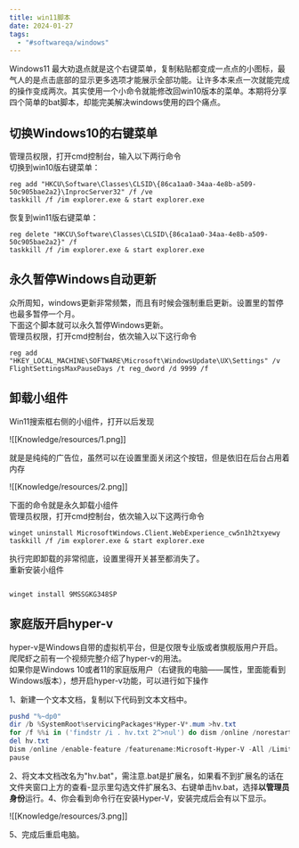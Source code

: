 ```yaml
---
title: win11脚本
date: 2024-01-27
tags:
  - "#softwareqa/windows"
---
```

Windows11 最大劝退点就是这个右键菜单，复制粘贴都变成一点点的小图标，最气人的是点击底部的显示更多选项才能展示全部功能。让许多本来点一次就能完成的操作变成两次。其实使用一个小命令就能修改回win10版本的菜单。本期将分享四个简单的bat脚本，却能完美解决windows使用的四个痛点。

## 切换Windows10的右键菜单

管理员权限，打开cmd控制台，输入以下两行命令<br />切换到win10版右键菜单：

```shell
reg add "HKCU\Software\Classes\CLSID\{86ca1aa0-34aa-4e8b-a509-50c905bae2a2}\InprocServer32" /f /ve
taskkill /f /im explorer.exe & start explorer.exe
```

恢复到win11版右键菜单：

```shell
reg delete "HKCU\Software\Classes\CLSID\{86ca1aa0-34aa-4e8b-a509-50c905bae2a2}" /f
taskkill /f /im explorer.exe & start explorer.exe
```

## 永久暂停Windows自动更新

众所周知，windows更新非常频繁，而且有时候会强制重启更新。设置里的暂停也最多暂停一个月。<br />下面这个脚本就可以永久暂停Windows更新。<br />管理员权限，打开cmd控制台，依次输入以下这行命令

```shell
reg add "HKEY_LOCAL_MACHINE\SOFTWARE\Microsoft\WindowsUpdate\UX\Settings" /v FlightSettingsMaxPauseDays /t reg_dword /d 9999 /f
```

## 卸载小组件

Win11搜索框右侧的小组件，打开以后发现

![[Knowledge/resources/1.png]]

就是是纯纯的广告位，虽然可以在设置里面关闭这个按钮，但是依旧在后台占用着内存

![[Knowledge/resources/2.png]]

下面的命令就是永久卸载小组件<br />管理员权限，打开cmd控制台，依次输入以下这两行命令

```shell
winget uninstall MicrosoftWindows.Client.WebExperience_cw5n1h2txyewy
taskkill /f /im explorer.exe & start explorer.exe
```

执行完即卸载的非常彻底，设置里得开关甚至都消失了。<br />重新安装小组件

```shell

winget install 9MSSGKG348SP

```

## 家庭版开启hyper-v

hyper-v是Windows自带的虚拟机平台，但是仅限专业版或者旗舰版用户开启。爬爬虾之前有一个视频完整介绍了hyper-v的用法。<br />如果你是Windows 10或者11的家庭版用户（右键我的电脑——属性，里面能看到Windows版本），想开启hyper-v功能，可以进行如下操作

1、新建一个文本文档，复制以下代码到文本文档中。

```powershell
pushd "%~dp0"
dir /b %SystemRoot%servicingPackages*Hyper-V*.mum >hv.txt
for /f %%i in ('findstr /i . hv.txt 2^>nul') do dism /online /norestart /add-package:"%SystemRoot%servicingPackages%%i"
del hv.txt
Dism /online /enable-feature /featurename:Microsoft-Hyper-V -All /LimitAccess /ALL
pause
```

2、将文本文档改名为"hv.bat"，需注意.bat是扩展名，如果看不到扩展名的话在文件夹窗口上方的查看-显示里勾选文件扩展名3、右键单击hv.bat，选择**以管理员身份**运行。4、你会看到命令行在安装Hyper-V，安装完成后会有以下显示。

![[Knowledge/resources/3.png]]

5、完成后重启电脑。